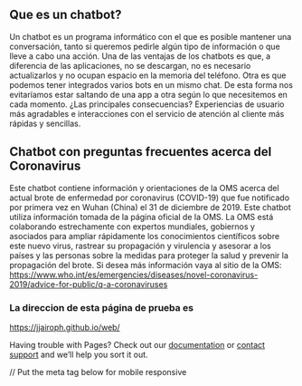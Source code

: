 <html lang="es-CO">

## Que es un chatbot?
Un chatbot es un programa informático con el que es posible mantener una conversación, tanto si queremos pedirle algún tipo de información o que lleve a cabo una acción. 
Una de las ventajas de los chatbots es que, a diferencia de las aplicaciones, no se descargan, no es necesario actualizarlos y no ocupan espacio en la memoria del teléfono. Otra es que podemos tener integrados varios bots en un mismo chat. De esta forma nos evitaríamos estar saltando de una app a otra según lo que necesitemos en cada momento. ¿Las principales consecuencias? Experiencias de usuario más agradables e interacciones con el servicio de atención al cliente más rápidas y sencillas.

## Chatbot con preguntas frecuentes acerca del Coronavirus
Este chatbot contiene información y orientaciones de la OMS acerca del actual brote de enfermedad por coronavirus (COVID-19) que fue notificado por primera vez en Wuhan (China) el 31 de diciembre de 2019. Este chatbot utiliza información tomada de la página oficial de la OMS.
La OMS está colaborando estrechamente con expertos mundiales, gobiernos y asociados para ampliar rápidamente los conocimientos científicos sobre este nuevo virus, rastrear su propagación y virulencia y asesorar a los países y las personas sobre la medidas para proteger la salud y prevenir la propagación del brote. Si desea más información vaya al sitio de la OMS: https://www.who.int/es/emergencies/diseases/novel-coronavirus-2019/advice-for-public/q-a-coronaviruses


### La direccion de esta página de prueba es
https://jjairoph.github.io/web/


Having trouble with Pages? Check out our [documentation](https://help.github.com/categories/github-pages-basics/) or [contact support](https://github.com/contact) and we’ll help you sort it out.

<script src="https://cdn.cai.tools.sap/webchat/webchat.js"
channelId="7d6f736b-24e5-483c-8741-9a669e78fe03"
token="67cffc6bd541ba59e17b3c6d9c5e5ce7"
id="cai-webchat"
></script>

// Put the meta tag below for mobile responsive
<meta name="viewport" content="width=device-width">


